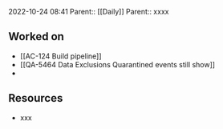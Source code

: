 2022-10-24 08:41
Parent:: [[Daily]] 
Parent:: xxxx

## Worked on

- [[AC-124 Build pipeline]]
- [[QA-5464 Data Exclusions Quarantined events still show]]
- 

## Resources

- xxx




